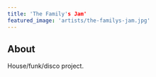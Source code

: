 ```yaml
---
title: 'The Family's Jam'
featured_image: 'artists/the-familys-jam.jpg'
---
```


## About

House/funk/disco project.

